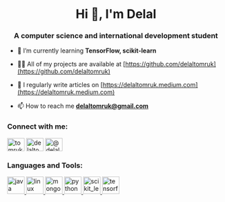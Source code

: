 <h1 align="center">Hi 👋, I'm Delal</h1>
<h3 align="center">A computer science and international development student</h3>

- 🌱 I’m currently learning **TensorFlow, scikit-learn**

- 👨‍💻 All of my projects are available at [https://github.com/delaltomruk](https://github.com/delaltomruk)

- 📝 I regularly write articles on [https://delaltomruk.medium.com](https://delaltomruk.medium.com)

- 📫 How to reach me **delaltomruk@gmail.com**


<h3 align="left">Connect with me:</h3>
<p align="left">
<a href="https://twitter.com/tomrukdelal" target="blank"><img align="center" src="https://cdn.jsdelivr.net/npm/simple-icons@3.0.1/icons/twitter.svg" alt="tomrukdelal" height="30" width="40" /></a>
<a href="https://linkedin.com/in/delaltomruk" target="blank"><img align="center" src="https://cdn.jsdelivr.net/npm/simple-icons@3.0.1/icons/linkedin.svg" alt="delaltomruk" height="30" width="40" /></a>
<a href="https://medium.com/@delaltomruk" target="blank"><img align="center" src="https://cdn.jsdelivr.net/npm/simple-icons@3.0.1/icons/medium.svg" alt="@delaltomruk" height="30" width="40" /></a>
</p>

<h3 align="left">Languages and Tools:</h3>
<p align="left"> <a href="https://www.java.com" target="_blank"> <img src="https://devicons.github.io/devicon/devicon.git/icons/java/java-original-wordmark.svg" alt="java" width="40" height="40"/> </a> <a href="https://www.linux.org/" target="_blank"> <img src="https://devicons.github.io/devicon/devicon.git/icons/linux/linux-original.svg" alt="linux" width="40" height="40"/> </a> <a href="https://www.mongodb.com/" target="_blank"> <img src="https://devicons.github.io/devicon/devicon.git/icons/mongodb/mongodb-original-wordmark.svg" alt="mongodb" width="40" height="40"/> </a> <a href="https://www.python.org" target="_blank"> <img src="https://devicons.github.io/devicon/devicon.git/icons/python/python-original.svg" alt="python" width="40" height="40"/> </a> <a href="https://scikit-learn.org/" target="_blank"> <img src="https://upload.wikimedia.org/wikipedia/commons/0/05/Scikit_learn_logo_small.svg" alt="scikit_learn" width="40" height="40"/> </a> <a href="https://www.tensorflow.org" target="_blank"> <img src="https://www.vectorlogo.zone/logos/tensorflow/tensorflow-icon.svg" alt="tensorflow" width="40" height="40"/> </a> </p>

